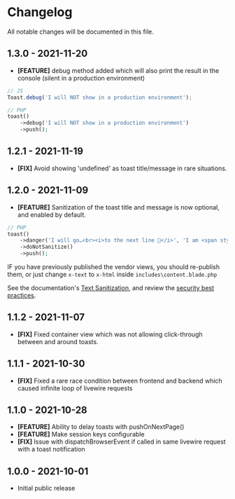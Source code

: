 # Changelog

All notable changes will be documented in this file.

## 1.3.0 - 2021-11-20

-   **[FEATURE]** debug method added which will also print the result in the console (silent in a production environment)

```js
// JS
Toast.debug('I will NOT show in a production environment');
```

```php
// PHP
toast()
    ->debug('I will NOT show in a production environment')
    ->push();
```

## 1.2.1 - 2021-11-19

-   **[FIX]** Avoid showing 'undefined' as toast title/message in rare situations.

## 1.2.0 - 2021-11-09

-   **[FEATURE]** Sanitization of the toast title and message is now optional, and enabled by default.

```php
// PHP
toast()
    ->danger('I will go…<br><i>to the next line 💪</i>', 'I am <span style="color:red;">HOT</span>')
    ->doNotSanitize()
    ->push();
```

IF you have previously published the vendor views, you should re-publish them, or just change `x-text` to `x-html`
inside `includes\content.blade.php`

See the documentation's [Text Sanitization](https://github.com/usernotnull/tall-toasts#text-sanitization), and review
the
[security best practices](https://github.com/usernotnull/tall-toasts#security-vulnerabilities).

## 1.1.2 - 2021-11-07

-   **[FIX]** Fixed container view which was not allowing click-through between and around toasts.

## 1.1.1 - 2021-10-30

-   **[FIX]** Fixed a rare race condition between frontend and backend which caused infinite loop of livewire requests

## 1.1.0 - 2021-10-28

-   **[FEATURE]** Ability to delay toasts with pushOnNextPage()
-   **[FEATURE]** Make session keys configurable
-   **[FIX]** Issue with dispatchBrowserEvent if called in same livewire request with a toast notification

## 1.0.0 - 2021-10-01

-   Initial public release
